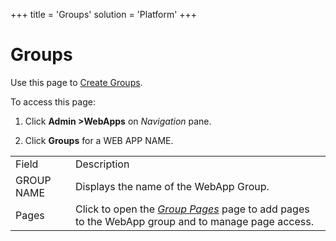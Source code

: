 +++
title = 'Groups'
solution = 'Platform'
+++

# Groups

<div class="use">

Use this page to [Create
Groups](../Use_Cases/Create_Groups_Security).

</div>

To access this page:

1.  Click **Admin \>WebApps** on *Navigation* pane.

2.  Click **Groups** for a WEB APP
NAME.

|            |                                                                                                                     |
| ---------- | ------------------------------------------------------------------------------------------------------------------- |
| Field      | Description                                                                                                         |
| GROUP NAME | Displays the name of the WebApp Group.                                                                              |
| Pages      | Click to open the *[Group Pages](Group_Pages)* page to add pages to the WebApp group and to manage page access. |
